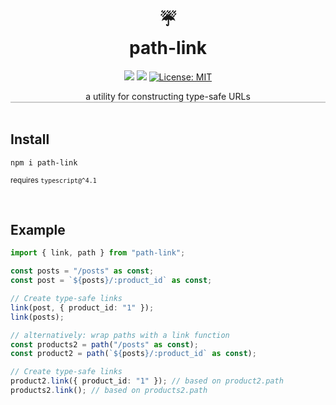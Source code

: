 <h1 align="center" style="margin-top:0;"> 
<div>☔</div>
<div>path-link</div> </h1>
<p align="center">
  <img src="https://img.shields.io/npm/v/readme-md-generator.svg" />
  <img src="https://img.shields.io/bundlephobia/minzip/alpinejs" />
  <a href="https://github.com/kefranabg/readme-md-generator/blob/master/LICENSE">
    <img alt="License: MIT" src="https://img.shields.io/badge/license-MIT-blue.svg" target="_blank" />
  </a>
</p>

<div align="center">a utility for constructing type-safe URLs</div>

<div style="text-align: center; border-top: 1px solid #ccc; border-bottom: 1px solid #ccc">
</div>
<br/>

## **Install**

`npm i path-link`

<sub>requires `typescript@^4.1`</sub>

<br/>

## **Example**

```typescript
import { link, path } from "path-link";

const posts = "/posts" as const;
const post = `${posts}/:product_id` as const;

// Create type-safe links
link(post, { product_id: "1" });
link(posts);

// alternatively: wrap paths with a link function
const products2 = path("/posts" as const);
const product2 = path(`${posts}/:product_id` as const);

// Create type-safe links
product2.link({ product_id: "1" }); // based on product2.path
products2.link(); // based on products2.path
```
